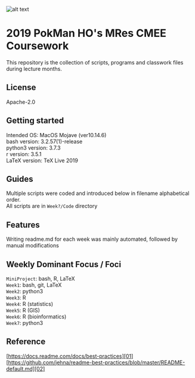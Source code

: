 ![alt text](https://unichoices.co.uk/wp-content/uploads/2015/09/Imperial-College-London.jpg)

# 2019 PokMan HO's MRes CMEE Coursework

This repository is the collection of scripts, programs and classwork files during lecture months.

## License

Apache-2.0

## Getting started

Intended OS: MacOS Mojave (ver10.14.6)  
bash version: 3.2.57(1)-release  
python3 version: 3.7.3  
r version: 3.5.1  
LaTeX version: TeX Live 2019

## Guides

Multiple scripts were coded and introduced below in filename alphabetical order.  
All scripts are in `Week?/Code` directory

## Features

Writing readme.md for each week was mainly automated, followed by manual modifications

## Weekly Dominant Focus / Foci

`MiniProject`: bash, R, LaTeX  
`Week1`: bash, git, LaTeX  
`Week2`: python3  
`Week3`: R  
`Week4`: R (statistics)  
`Week5`: R (GIS)  
`Week6`: R (bioinformatics)  
`Week7`: python3  

## Reference

[https://docs.readme.com/docs/best-practices][01]  
[https://github.com/jehna/readme-best-practices/blob/master/README-default.md][02]  

[01]:https://docs.readme.com/docs/best-practices
[02]:https://github.com/jehna/readme-best-practices/blob/master/README-default.md